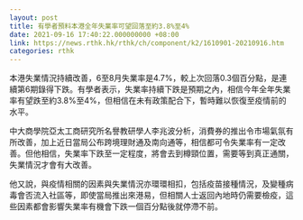 ```yaml
---
layout: post
title: 有學者預料本港全年失業率可望回落至約3.8%至4%
date: 2021-09-16 17:40:22.000000000 +08:00
link: https://news.rthk.hk/rthk/ch/component/k2/1610901-20210916.htm
categories: rthk
---
```


本港失業情況持續改善，6至8月失業率是4.7%，較上次回落0.3個百分點，是連續第6期錄得下跌。有學者表示，失業率持續下跌是預期之內，相信今年全年失業率有望跌至約3.8%至4%，但相信在未有政策配合下，暫時難以恢復至疫情前的水平。

中大商學院亞太工商研究所名譽教研學人李兆波分析，消費券的推出令市場氣氛有所改善，加上近日當局公布跨境理財通及南向通等，相信都可令失業率有一定改善。但他相信，失業率下跌至一定程度，將會去到樽頸位置，需要等到真正通關，失業情況才會有大改善。

他又說，與疫情相關的因素與失業情況亦環環相扣，包括疫苗接種情況，及變種病毒會否流入社區等，即使當局推出來港易，但相關人士返回內地時仍需要檢疫，這些因素都會影響失業率有機會下跌一個百分點後就停滯不前。
